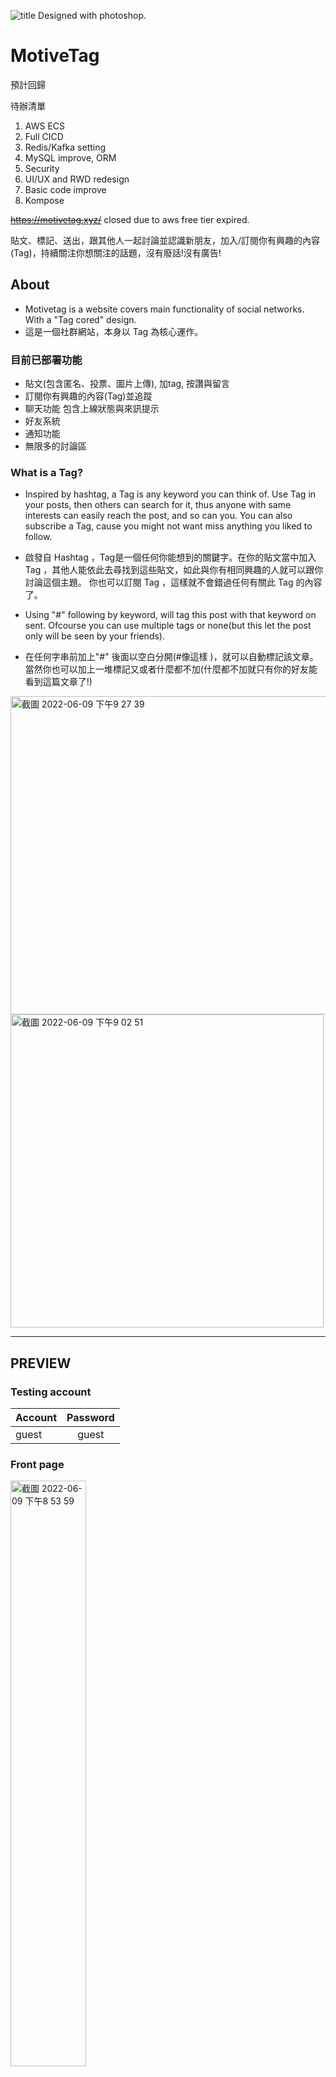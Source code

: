 ![title](https://user-images.githubusercontent.com/56625237/173245676-b0f6ed11-947e-4b86-ac2b-6dc098fbf1f1.png)
Designed with photoshop.

# MotiveTag
預計回歸

待辦清單
1. AWS ECS
2. Full CICD
3. Redis/Kafka setting
4. MySQL improve, ORM
5. Security
6. UI/UX and RWD redesign
7. Basic code improve
7. Kompose

~~https://motivetag.xyz/~~
closed due to aws free tier expired.

貼文、標記、送出，跟其他人一起討論並認識新朋友，加入/訂閱你有興趣的內容(Tag)，持續關注你想關注的話題，沒有廢話!沒有廣告!


## About

* Motivetag is a website covers main functionality of social networks. With a "Tag cored" design.
* 這是一個社群網站，本身以 Tag 為核心運作。

### 目前已部署功能
* 貼文(包含匿名、投票、圖片上傳), 加tag, 按讚與留言
* 訂閱你有興趣的內容(Tag)並追蹤
* 聊天功能 包含上線狀態與來訊提示
* 好友系統
* 通知功能
* 無限多的討論區

### What is a Tag?

* Inspired by hashtag, a Tag is any keyword you can think of. Use Tag in your posts, then others can search for it, thus anyone with same interests can easily reach the post, and so can you. You can also subscribe a Tag, cause you might not want miss anything you liked to follow.
* 啟發自 Hashtag ，Tag是一個任何你能想到的關鍵字。在你的貼文當中加入 Tag ，其他人能依此去尋找到這些貼文，如此與你有相同興趣的人就可以跟你討論這個主題。
你也可以訂閱 Tag ，這樣就不會錯過任何有關此 Tag 的內容了。

* Using "#" following by keyword, will tag this post with that keyword on sent. Ofcourse you can use multiple tags or none(but this let the post only will be seen by your friends).
* 在任何字串前加上"#" 後面以空白分開(#像這樣 )，就可以自動標記該文章。當然你也可以加上一堆標記又或者什麼都不加(什麼都不加就只有你的好友能看到這篇文章了!)

<img width="509" alt="截圖 2022-06-09 下午9 27 39" src="https://user-images.githubusercontent.com/56625237/172858559-ead4c27c-fe52-42cd-a186-84adecdfcba8.png">


<img width="501" alt="截圖 2022-06-09 下午9 02 51" src="https://user-images.githubusercontent.com/56625237/172853490-67223880-8baf-406e-80ee-ef92f8594123.png">


---

## PREVIEW

### Testing account
| Account     | Password|
| ------------- |:-------------:|
| guest     | guest | 


### Front page
<img width="1327" alt="截圖 2022-06-09 下午8 53 59" src="https://user-images.githubusercontent.com/56625237/172851655-beb06ce6-0d45-4943-b34b-886799ac5339.png" style="width:49%;">

### User page(Main page)
<img width="1327" alt="截圖 2022-06-09 下午8 59 41" src="https://user-images.githubusercontent.com/56625237/172852759-20085ebb-5ced-4c35-bb49-803f0899957f.png" style="width:49%;">

### Tag subscribe
<img width="284" alt="截圖 2022-06-09 下午9 00 57" src="https://user-images.githubusercontent.com/56625237/172853054-36d8e15f-aff2-42c9-a5ad-bc2cb748d2e1.png">


### Friend & online status
<img width="277" alt="截圖 2022-06-09 下午9 29 08" src="https://user-images.githubusercontent.com/56625237/172858835-c76548e2-6ce0-45e1-8c6f-7e29a3305c32.png">




---

## Functions

### Member
* User avatar.
* Levels with activities.
* Personal custom message.
* Click on user avatar or friend status to show his/her personal information.
### Tag
* Trend - Order by the number of subscribers.
* Tag subscribe.
* PrimeTag - Experimental tag that has specific ability.
    1. Beginner's guide Tag.(新手引導) Initial attached to new users.
    2. Anonymous Tag.
### Post & Comment
* Displays following content/posts. 
    1. Contains tag you subscribed. 
    2. Friend post. 
    3. Your own posts(include secret post).
* Tag - Automatically insert any tag with #keyword in your posts.
* Thumbs up or down.
* Vote - Praise democracy.
* Anonymous - Special tag, can imply post with anonymous, only those who subscribes Anonymous tag will see them, but they won't know the poster. 
* Upload Image - Share images with others.
* Secret - A ONLY YOU CAN SEE post.
<dt>Tags, Vote, Anonymous, image upload can use separately or together!</dt>

* Tag of interest - Search for specific tagged content.
* Refresh posts with the button located in middle of nav bar.
* Up & Down scoring - Leave your comment with scroe!
### Chat
* OK with multi-window chat.
* Ringing - When someone wants to start a chat with you, will recieve a shaking effect on the chat image.
* Online status - Online = blue, Offline = red
### Notification
* Informs you with friendship status update and offline calling.
### Tag forum (In progress)
This idea comes when the website is almost done. The final goal is to create a 「Any Tag is a individual discussion area」environment. And will use the PrimeTag to enforce the forum feature. Stay tuned!


---

## Tech & tool used 
### Frontend
* HTML
* CSS
* Javascript
    * Tools
        * Moment.js - Time management.
        * Chart.js - Chart display.
        * Socket.io - For websocket protocol, a real-time communication library.
    * Tech
        * AJAX

### Backend
* Use Python
* Flask
    * Tools
        * Flask-socketio - Server side websocket connetion tool.
        * Virtualenv
        * boto3 - Upload images to AWS.
        * Pymysql
            * Connection Pool - Maintain connections between RDS and Flask.
    * Tech
        * RESTful API
        * MVC

### Database
* MySQL
    * Tools
        * MySQL workbench
    * Tech 
        * Database normalization

### Version control
* Git
* Github

### Deploy
* Docker
* Docker hub

### AWS
* EC2
    * NGINX : Reverse proxy, and cache static files.
    * Linux-Ubuntu
* Route53 : Domain name mabage.
* Elastic LoadBalancer : Imply with HTTPS protocol.
* RDS : A relational database with simple set up and easy to use, include backup.
* S3 : Storing images.
* CloudFront : Reduces latency when delivering images to users.

---

## Structure

### Database
<img width="683" alt="截圖 2022-06-11 下午5 45 15" src="https://user-images.githubusercontent.com/56625237/173182791-a17bc194-b150-4350-99f1-9ccea75d641f.png">


### AWS
<img width="1023" alt="截圖 2022-06-14 上午2 32 08" src="https://user-images.githubusercontent.com/56625237/173420968-f6c5a324-6646-49e9-ae22-2512e79285f2.png">


---




